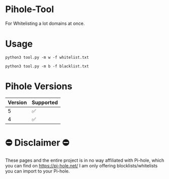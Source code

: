 # Pihole-Tool
For Whitelisting a lot domains at once.

# Usage
```
python3 tool.py -m w -f whitelist.txt
```
```
python3 tool.py -m b -f blacklist.txt
```

# Pihole Versions

| Version | Supported          |
| ------- | ------------------ |
|    5    | :white_check_mark: |
|    4    | :white_check_mark: |

# ⛔ Disclaimer ⛔
These pages and the entire project is in no way affiliated with Pi-hole, which you can find on https://pi-hole.net/ I am only offering blocklists/whitelists you can import to your Pi-hole.
